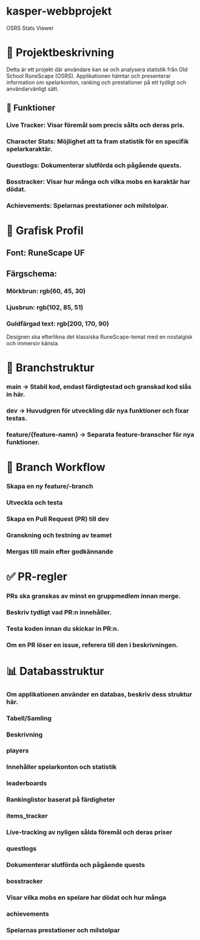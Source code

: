 # kasper-webbprojekt

OSRS Stats Viewer

# 📌 Projektbeskrivning

Detta är ett projekt där användare kan se och analysera statistik från Old School RuneScape (OSRS). Applikationen hämtar och presenterar information om spelarkonton, ranking och prestationer på ett tydligt och användarvänligt sätt.

## 🔹 Funktioner

### Live Tracker: Visar föremål som precis sålts och deras pris.

### Character Stats: Möjlighet att ta fram statistik för en specifik spelarkaraktär.

### Questlogs: Dokumenterar slutförda och pågående quests.

### Bosstracker: Visar hur många och vilka mobs en karaktär har dödat.

### Achievements: Spelarnas prestationer och milstolpar.

# 🎨 Grafisk Profil

## Font: RuneScape UF

## Färgschema:

### Mörkbrun: rgb(60, 45, 30)

### Ljusbrun: rgb(102, 85, 51)

### Guldfärgad text: rgb(200, 170, 90)

Designen ska efterlikna det klassiska RuneScape-temat med en nostalgisk och immersiv känsla.

# 🌿 Branchstruktur

### main → Stabil kod, endast färdigtestad och granskad kod slås in här.

### dev → Huvudgren för utveckling där nya funktioner och fixar testas.

### feature/{feature-namn} → Separata feature-branscher för nya funktioner.

# 🔄 Branch Workflow

### Skapa en ny feature/-branch

### Utveckla och testa

### Skapa en Pull Request (PR) till dev

### Granskning och testning av teamet

### Mergas till main efter godkännande

# ✅ PR-regler

### PRs ska granskas av minst en gruppmedlem innan merge.

### Beskriv tydligt vad PR:n innehåller.

### Testa koden innan du skickar in PR:n.

### Om en PR löser en issue, referera till den i beskrivningen.

# 📊 Databasstruktur

### Om applikationen använder en databas, beskriv dess struktur här.

### Tabell/Samling

### Beskrivning

### players

### Innehåller spelarkonton och statistik

### leaderboards

### Rankinglistor baserat på färdigheter

### items_tracker

### Live-tracking av nyligen sålda föremål och deras priser

### questlogs

### Dokumenterar slutförda och pågående quests

### bosstracker

### Visar vilka mobs en spelare har dödat och hur många

### achievements

### Spelarnas prestationer och milstolpar


